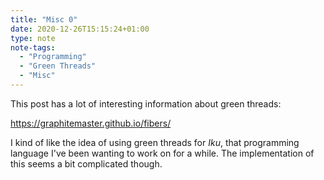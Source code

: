 ```yaml
---
title: "Misc 0"
date: 2020-12-26T15:15:24+01:00
type: note
note-tags:
  - "Programming"
  - "Green Threads"
  - "Misc"
---
```


This post has a lot of interesting information about green threads:

https://graphitemaster.github.io/fibers/

I kind of like the idea of using green threads for *Iku*, that programming
language I've been wanting to work on for a while. The implementation
of this seems a bit complicated though.


